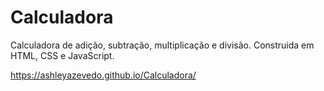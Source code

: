 # Calculadora
 Calculadora de adição, subtração, multiplicação e divisão.
 Construida em HTML, CSS e JavaScript.

  https://ashleyazevedo.github.io/Calculadora/
